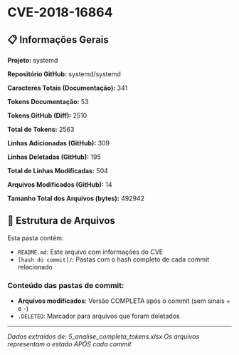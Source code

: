 # CVE-2018-16864

## 📋 Informações Gerais

**Projeto:** systemd

**Repositório GitHub:** systemd/systemd

**Caracteres Totais (Documentação):** 341

**Tokens Documentação:** 53

**Tokens GitHub (Diff):** 2510

**Total de Tokens:** 2563

**Linhas Adicionadas (GitHub):** 309

**Linhas Deletadas (GitHub):** 195

**Total de Linhas Modificadas:** 504

**Arquivos Modificados (GitHub):** 14

**Tamanho Total dos Arquivos (bytes):** 492942


## 📁 Estrutura de Arquivos

Esta pasta contém:

- `README.md`: Este arquivo com informações do CVE
- `[hash do commit]/`: Pastas com o hash completo de cada commit relacionado

### Conteúdo das pastas de commit:

- **Arquivos modificados**: Versão COMPLETA após o commit (sem sinais + e -)
- `.DELETED`: Marcador para arquivos que foram deletados

---

*Dados extraídos de: 5_analise_completa_tokens.xlsx*
*Os arquivos representam o estado APÓS cada commit*
